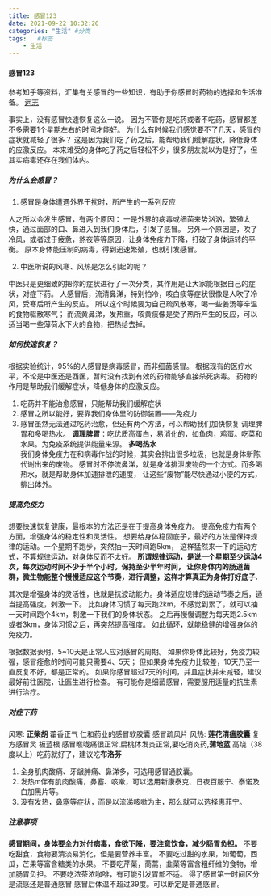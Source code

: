 ```yaml
---
title: 感冒123
date: 2021-09-22 10:32:26
categories: "生活" #分类
tags:   #标签
    - 生活
---
```

#### 感冒123
参考知乎等资料，汇集有关感冒的一些知识，有助于你感冒时药物的选择和生活准备。
[远志](https://www.zhihu.com/question/19645175/answer/365062442)

事实上，没有感冒快速恢复这么一说。
因为不管你是吃药或者不吃药，感冒都差不多需要1个星期左右的时间才能好。
为什么有时候我们感觉要不了几天，感冒的症状就减轻了很多？
这是因为我们吃了药之后，能帮助我们缓解症状，降低身体的应激反应。
本来难受的身体吃了药之后轻松不少，很多朋友就以为是好了，但其实病毒还存在我们体内。

##### 为什么会感冒？
1. 感冒是身体遭遇外界干扰时，所产生的一系列反应
 
人之所以会发生感冒，有两个原因：
一是外界的病毒或细菌来势汹汹，繁殖太快，通过面部的口、鼻进入到我们身体后，引发了感冒。
另外一个原因是，吹了冷风，或者过于疲惫，熬夜等等原因，让身体免疫力下降，打破了身体运转的平衡。
原本身体能压制的病毒，得到迅速繁殖，也就引发感冒。

2. 中医所说的风寒、风热是怎么引起的呢？

中医只是更细致的把你的症状进行了一次分类，其作用是让大家能根据自己的症状，对症下药。
人感冒后，流清鼻涕，特别怕冷，咳白痰等症状很像是人吹了冷风，受寒后所产生的反应。
所以这个时候要为自己疏风散寒，喝一些姜汤等辛温的食物驱散寒气；
而流黄鼻涕，发热重，咳黄痰像是受了热所产生的反应，可以适当喝一些薄荷水下火的食物，把热给去掉。

##### 如何快速恢复？
根据实验统计，95%的人感冒是病毒感冒，而非细菌感冒。
根据现有的医疗水平，不论是中医还是西医，暂时没有找到有效的药物能够直接杀死病毒。
药物的作用是帮助我们缓解症状，降低身体的应激反应。
1. 吃药并不能治愈感冒，只能帮助我们缓解症状
2. 感冒之所以能好，要靠我们身体里的防御装置——免疫力
3. 感冒虽然无法通过吃药治愈，但还有两个方法，可以帮助我们加快恢复
调理脾胃和多喝热水。
**调理脾胃**：吃优质高蛋白，易消化的，如鱼肉，鸡蛋。吃菜和水果。为免疫系统提供能量来源。
**多喝热水**    
我们身体免疫力在和病毒作战的时候，其实会排出很多垃圾，也就是身体新陈代谢出来的废物。
感冒时不停流鼻涕，就是身体排泄废物的一个方式。而多喝热水，就是帮助身体加速排泄的速度，
让这些“废物”能尽快通过小便的方式，排出体外。

##### 提高免疫力
想要快速恢复健康，最根本的方法还是在于提高身体免疫力。
提高免疫力有两个方面，增强身体的稳定性和灵活性。
想要给身体稳固底子，最好的方法是保持规律的运动。一个星期不跑步，突然抽一天时间跑5km，
这样猛然来一下的运动方式，不算规律运动，对身体反而不太好。
**所谓规律运动，是说一个星期至少运动4次，每次运动时间不少于半个小时。保持至少半年时间，
让你身体内的肠道菌群，微生物能整个慢慢适应这个节奏，进行调整，这样才算真正为身体打好底子.**

其次是增强身体的灵活性，也就是抗波动能力。身体适应规律的运动节奏之后，适当提高强度，刺激一下。
比如身体习惯了每天跑2km，不感觉到累了，就可以抽一天时间跑个4km，刺激一下我们的身体状态。
之后再慢慢调整为每天跑2.5km或者3km，身体习惯之后，再突然提高强度。
如此循环，就能稳健的增强身体的免疫力。

根据数据表明，5~10天是正常人应对感冒的周期。
如果你身体比较好，免疫力较强，感冒痊愈的时间可能只需要4、5天；
但如果身体免疫力比较差，10天乃至一直反复不好，都是正常的。
如果你感冒超过7天的时间，并且症状并未减轻，建议最好前往医院，让医生进行检查。
有可能你是细菌感冒，需要服用适量的抗生素进行治疗。

##### 对症下药
风寒: **正柴胡** 藿香正气 仁和药业的感冒软胶囊 感冒疏风片 
风热: **莲花清瘟胶囊** 复方感冒灵 板蓝根
感冒喉咙痛很正常,扁桃体发炎正常,要吃消炎药,**蒲地蓝**
高烧（38度以上）吃药就好了，建议吃**布洛芬**

1. 全身肌肉酸痛、牙龈肿痛、鼻涕多，可选用感冒通胶囊。
2. 发热m伴有肌肉酸痛，鼻塞、咳嗽，可以选用新康泰克、日夜百服宁、泰诺及白加黑片等。
3. 没有发热，鼻塞等症状，而是以流涕咳嗽为主，那么就可以选择惠菲宁。

##### 注意事项
**感冒期间，身体要全力对付病毒，食欲下降，要注意饮食，减少肠胃负担。**
不要吃甜食，食物要清淡易消化，但是要营养丰富。
不要吃过甜的水果，如葡萄，西瓜，芒果等富含糖类的水果。
不要吃芹菜，茼蒿，韭菜等富含粗纤维的食物，增加肠胃负担。
不要吃浓茶浓咖啡，有可能引发胃部不适。
得了感冒第一时间区分是流感还是普通感冒
感冒后体温不超过39度。可以断定是普通感冒。
